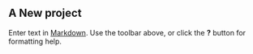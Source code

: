 ## A New project

Enter text in [Markdown](http://daringfireball.net/projects/markdown/). Use the toolbar above, or click the **?** button for formatting help.
